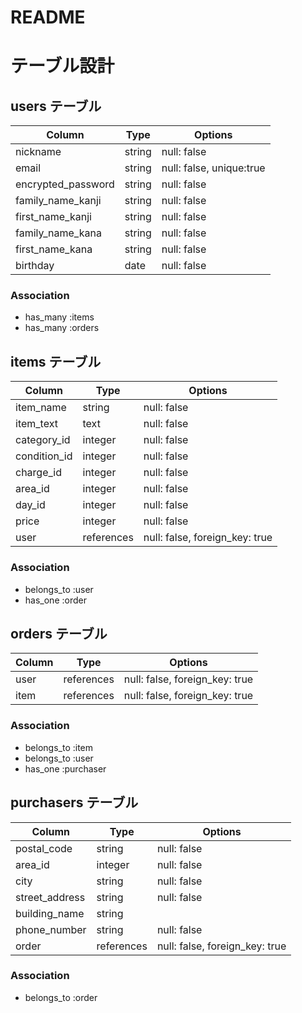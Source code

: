 # README

# テーブル設計

## users テーブル

| Column                     | Type       | Options     |
| -------------------------- | ---------- | ----------- |
| nickname                   | string     | null: false |
| email                      | string     | null: false, unique:true |
| encrypted_password         | string     | null: false |
| family_name_kanji          | string     | null: false |
| first_name_kanji           | string     | null: false |
| family_name_kana           | string     | null: false |
| first_name_kana            | string     | null: false |
| birthday                   | date       | null: false |

### Association
- has_many :items
- has_many :orders

## items テーブル

| Column       | Type        | Options     |
| ------------ | ----------- | ----------- |
| item_name    | string      | null: false |
| item_text    | text        | null: false |
| category_id  | integer     | null: false |
| condition_id | integer     | null: false |
| charge_id    | integer     | null: false |
| area_id      | integer     | null: false |
| day_id       | integer     | null: false |
| price        | integer     | null: false |
| user         | references  | null: false, foreign_key: true |

### Association
- belongs_to :user
- has_one :order


## orders テーブル

| Column         | Type        | Options                        |
| -------------- | ----------- | ------------------------------ |
| user           | references  | null: false, foreign_key: true |
| item           | references  | null: false, foreign_key: true |

### Association
- belongs_to :item
- belongs_to :user
- has_one :purchaser


## purchasers テーブル

| Column         | Type       | Options                        |
| -------------- | ---------- | ------------------------------ |
| postal_code    | string     | null: false |
| area_id        | integer    | null: false |
| city           | string     | null: false |
| street_address | string     | null: false |
| building_name  | string     | 
| phone_number   | string     | null: false |
| order          | references | null: false, foreign_key: true |

### Association
- belongs_to :order
